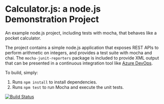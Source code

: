 Calculator.js: a node.js Demonstration Project
==============================================
An example node.js project, including tests with mocha, that behaves like
a pocket calculator.

The project contains a simple node.js application that exposes REST APIs
to perform arithmetic on integers, and provides a test suite with mocha
and chai.  The `mocha-junit-reporters` package is included to provide XML
output that can be presented in a continuous integration tool like
[Azure DevOps](https://azure.com/devops).

To build, simply:

1. Runs `npm install` to install dependencies.
2. Runs `npm test` to run Mocha and execute the unit tests.

[![Build Status](https://dev.azure.com/bkuchidevtest/Integrating%20External%20Source%20Control%20with%20Azure%20Pipelines/_apis/build/status/az400lab-us-east-1.calculator?branchName=master)](https://dev.azure.com/bkuchidevtest/Integrating%20External%20Source%20Control%20with%20Azure%20Pipelines/_build/latest?definitionId=11&branchName=master)
